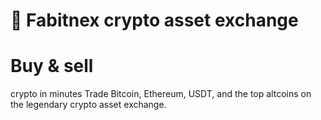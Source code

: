 # 👋 Fabitnex crypto asset exchange 
# Buy & sell
crypto in minutes
Trade Bitcoin, Ethereum, USDT, and the top altcoins on the legendary crypto asset exchange.
